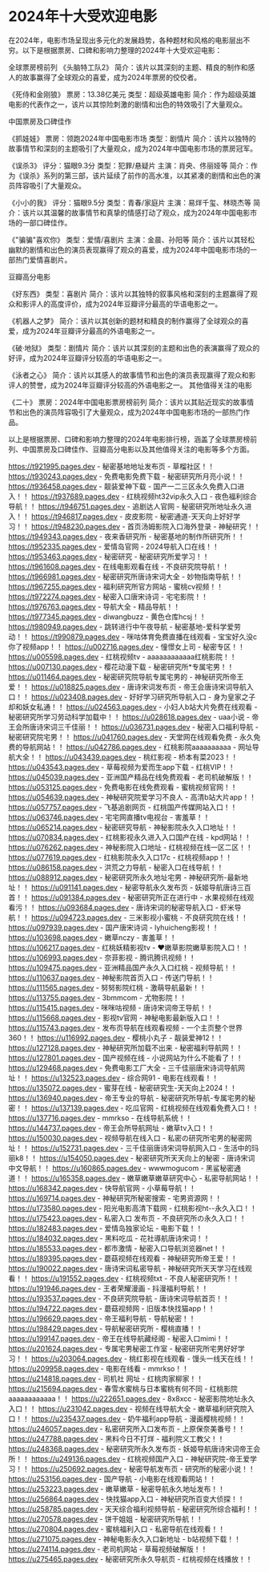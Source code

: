 # 2024年十大受欢迎电影

在2024年，电影市场呈现出多元化的发展趋势，各种题材和风格的电影层出不穷。以下是根据票房、口碑和影响力整理的2024年十大受欢迎电影：

全球票房榜前列
《头脑特工队2》
简介：该片以其深刻的主题、精良的制作和感人的故事赢得了全球观众的喜爱，成为2024年票房的佼佼者。

《死侍和金刚狼》
票房：13.38亿美元
类型：超级英雄电影
简介：作为超级英雄电影的代表作之一，该片以其惊险刺激的剧情和出色的特效吸引了大量观众。

中国票房及口碑佳作

《抓娃娃》
票房：领跑2024年中国电影市场
类型：剧情片
简介：该片以独特的故事情节和深刻的主题吸引了大量观众，成为2024年中国电影市场的票房冠军。

《误杀3》
评分：猫眼9.3分
类型：犯罪/悬疑片
主演：肖央、佟丽娅等
简介：作为《误杀》系列的第三部，该片延续了前作的高水准，以其紧凑的剧情和出色的演员阵容吸引了大量观众。

《小小的我》
评分：猫眼9.5分
类型：青春/家庭片
主演：易烊千玺、林晓杰等
简介：该片以其温馨的故事情节和真挚的情感打动了观众，成为2024年中国电影市场的一部口碑佳作。

《"骗骗"喜欢你》
类型：爱情/喜剧片
主演：金晨、孙阳等
简介：该片以其轻松幽默的剧情和出色的演员表现赢得了观众的喜爱，成为2024年中国电影市场的一部热门爱情喜剧片。

豆瓣高分电影

《好东西》
类型：喜剧片
简介：该片以其独特的叙事风格和深刻的主题赢得了观众和影评人的高度评价，成为2024年豆瓣评分最高的华语电影之一。

《机器人之梦》
简介：该片以其创新的题材和精良的制作赢得了全球观众的喜爱，成为2024年豆瓣评分最高的外语电影之一。

《破·地狱》
类型：剧情片
简介：该片以其深刻的主题和出色的表演赢得了观众的好评，成为2024年豆瓣评分较高的华语电影之一。

《泳者之心》
简介：该片以其感人的故事情节和出色的演员表现赢得了观众和影评人的赞誉，成为2024年豆瓣评分较高的外语电影之一。
其他值得关注的电影

《二十》
票房：2024年中国电影票房榜前列
简介：该片以其贴近现实的故事情节和出色的演员阵容吸引了大量观众，成为2024年中国电影市场的一部热门作品。

以上是根据票房、口碑和影响力整理的2024年电影排行榜，涵盖了全球票房榜前列、中国票房及口碑佳作、豆瓣高分电影以及其他值得关注的电影等多个方面。

https://t921995.pages.dev - 秘密基地地址发布页 - 草榴社区！！
https://t930243.pages.dev - 免费电影免费下载 - 秘密研究所月亮小说！！
https://t936458.pages.dev - 靓装爱神下载 - 国产一二三区永久免费入口进入！！
https://t937689.pages.dev - 红桃视频ht32vip永久入口 - 夜色福利综合导航！！
https://t946751.pages.dev - 追剧达人官网 - 秘密研究所地址永久进入！！
https://t946817.pages.dev - 皮皮影院 - 秘密通道-天天向上好好学习！！
https://t948230.pages.dev - 首页汤姆影院入口海外登录 - 神秘研究！！
https://t949343.pages.dev - 夜来香研究所 - 秘密基地的制作所研究所！！
https://t952335.pages.dev - 爱情岛官网 - 2024导航入口在线！！
https://t953463.pages.dev - 秘密研究 - 秘密研究所爱学习！！
https://t961608.pages.dev - 在线电影观看在线 - 不良研究院导航！！
https://t966981.pages.dev - 秘密研究所唐诗宋词大全 - 妙物指南导航！！
https://t967255.pages.dev - 福利研究所官方网站 - 蜜桃cv视频！！
https://t972274.pages.dev - 秘密入口唐宋诗词 - 宅宅影院！！
https://t976763.pages.dev - 导航大全 - 精品导航！！
https://t977345.pages.dev - diwangbuzz - 黄色仓库hcsj！！
https://t980949.pages.dev - 跳转进行中午夜导航 - 秘密基地-爱科学爱劳动！！
https://t990879.pages.dev - 咪咕体育免费直播在线观看 - 宝宝好久没c你了视频app！！
https://u002716.pages.dev - 憧憬女上司 - 秘密专区！！
https://u005598.pages.dev - 红桃视频tv - aaaaaaaaaaaa红桃影院！！
https://u007130.pages.dev - 樱花动漫下载 - 秘密研究所*专属宅男！！
https://u011464.pages.dev - 秘密研究院导航专属宅男的 - 神秘研究所帝王爱！！
https://u018825.pages.dev - 唐诗宋词发布页 - 帝王会唐诗宋词导航入口！！
https://u023408.pages.dev - 好好学习研究所导航入口 - 身为皇家之子却和妖女私通！！
https://u024563.pages.dev - 小妇人b站大片免费在线观看 - 秘密研究所学习劳动科学加载中！！
https://u028618.pages.dev - uaa小说 - 帝王会所唐诗宋词三千佳丽！！
https://u036731.pages.dev - 秘密入口福利导航 - 秘密研究院宅男！！
https://u041760.pages.dev - 天堂网在线观看免费 - 永久免费的导航网站！！
https://u042786.pages.dev - 红桃影院aaaaaaaaaa - 网址导航大全！！
https://u043439.pages.dev - 桃红影视 - 桥本有菜2023！！
https://u043543.pages.dev - 草莓视频为爱而生app下载 - 红桃VIP！！
https://u045039.pages.dev - 亚洲国产精品在线免费观看 - 老司机破解版！！
https://u053125.pages.dev - 免费电影在线免费观看 - 蜜桃视频官网！！
https://u054639.pages.dev - 神秘研究院爱学习不良人 - 高清b站大片app！！
https://u057757.pages.dev - 飞基追剧网页 - 红桃国产传媒网站入口！！
https://u063746.pages.dev - 宅宅网直播tv电视台 - 害羞草！！
https://u065214.pages.dev - 秘密研究导航 - 神秘影院永久入口地址！！
https://u070834.pages.dev - 红桃影视永久进入入口国产在线 - kpd网站！！
https://u076262.pages.dev - 神秘影院入口地址 - 红桃视频在线一区二区！！
https://u077619.pages.dev - 红桃影院永久入口17c - 红桃视频app！！
https://u086158.pages.dev - 洪荒之力导航 - 秘密入口在线导航！！
https://u088912.pages.dev - 秘密研究所永久地址宅男 - 神秘研究所-最新地址！！
https://u091141.pages.dev - 秘密导航永久发布页 - 妖姬导航唐诗三百首！！
https://u091384.pages.dev - 秘密研究所正在进行中 - 水果视频在线观看污！！
https://u093684.pages.dev - 唐诗宋词的秘密导航入口 - 虾米导航！！
https://u094723.pages.dev - 三米影视小蜜桃 - 不良研究院在线！！
https://u097939.pages.dev - 国产唐宋诗词 - lyhuicheng影视！！
https://u103698.pages.dev - 嫩草nczy - 害羞草！！
https://u106217.pages.dev - 红桃妖精影视tv - ♥嫩草影院嫩草影院入口！！
https://u106993.pages.dev - 奈菲影视 - 腾讯腾讯视频！！
https://u109475.pages.dev - 亚洲精品国产永久入口红桃 - 视频导航！！
https://u110637.pages.dev - 神秘影院首页入口 - 传送门导航！！
https://u111565.pages.dev - 努努影院红桃 - 激萌导航最新！！
https://u113755.pages.dev - 3bmmcom - 尤物影院！！
https://u115415.pages.dev - 咪咪咕视频 - 唐诗宋词帝王导航！！
https://u115668.pages.dev - 影视tv官网 - 神秘电影最新版入口！！
https://u115743.pages.dev - 发布页导航在线观看视频 - 一个主页整个世界360！！
https://u116992.pages.dev - 樱桃小丸子 - 靓装爱神12！！
https://u127128.pages.dev - 神秘研究所加载不出来 - 秘密福利导航网！！
https://u127801.pages.dev - 国产视频在线 - 小说网站为什么不能看了！！
https://u129468.pages.dev - 免费电影工厂大全 - 三千佳丽唐宋诗词导航网址！！
https://u132523.pages.dev - 综合网91 - 电影在线观看！！
https://u135072.pages.dev - 蜜芽在线 - 秘密研究生-天天向上2024！！
https://u136940.pages.dev - 帝王专业的导航 - 秘密研究所导航-专属宅男的秘密！！
https://u137139.pages.dev - 吃瓜官网 - 红桃视频在线观看免费入口！！
https://u137716.pages.dev - mmrkso - 在线导航系统！！
https://u144737.pages.dev - 帝王会所导航网址 - 嫩草tv入口！！
https://u150030.pages.dev - 视频导航在线入口 - 私密の研究所宅男的秘密网址！！
https://u152731.pages.dev - 三千佳丽唐诗宋词导航网入口 - 生活中的玛丽k8！！
https://u154050.pages.dev - 秘密研究所天天向上的秘密 - 唐诗宋词中文导航！！
https://u160865.pages.dev - wwwmogucom - 黑鲨秘密通道！！
https://u165358.pages.dev - 嫩草嫩草嫩草研究中心 - 私密导航网站！！
https://u168342.pages.dev - 快导航官网 - 小草莓导航！！
https://u169714.pages.dev - 神秘研究所秘密搜索 - 宅男资源网！！
https://u173580.pages.dev - 阳光电影高清下载网 - 红桃影视ht--永久入口！！
https://u175423.pages.dev - 私密入口 发布页 - 不良研究所の永久入口！！
https://u182483.pages.dev - 爱情岛独家论坛 - 电影下载！！
https://u184032.pages.dev - 黑料吃瓜 - 花社導航唐诗宋词！！
https://u185533.pages.dev - 都市激情 - 秘密入口导航浏览器net！！
https://u189395.pages.dev - 蘑菇视频在线观看 - 神秘研究所帝王爱！！
https://u190022.pages.dev - 唐诗宋词私密导航 - 神秘研究所天天学习在线观看！！
https://u191552.pages.dev - 红桃视频txt - 不良人秘密研究所！！
https://u191946.pages.dev - 王者荣耀漫画 - 抖漫福利导航！！
https://u193537.pages.dev - 不良研究院导航 - 唐诗宋词导航首页！！
https://u194722.pages.dev - 蘑菇视频网 - 旧版本快找猫app！！
https://u196629.pages.dev - 帝王福利导航 - 导航秘密！！
https://u198429.pages.dev - 导航秘密研究所 - 樱桃直播！！
https://u199147.pages.dev - 帝王在线导航藏经阁 - 秘密入口mimi！！
https://u201624.pages.dev - 专属宅男秘密工作室 - 秘密研究所宅男好好学习！！
https://u203064.pages.dev - 桃红影视在线观看 - 馒头一线天在线！！
https://u209958.pages.dev - 电影在线看 - mmrkso！！
https://u214818.pages.dev - 司机社 网址 - 红桃肉家柳家！！
https://u215694.pages.dev - 春雪水蜜桃与日本蜜桃有何不同 - 红桃影院aaaaaaaaaaaa！！
https://u222651.pages.dev - 8x8xcc - 秘密影院地址永久入口！！
https://u231042.pages.dev - 视频在线导航大全 - 嫩草福利研究院入口！！
https://u235437.pages.dev - 奶牛福利app导航 - 漫画樱桃视频！！
https://u246057.pages.dev - 私密研究所入口发布页 - 上原保奈美番号！！
https://u247788.pages.dev - 黑料今日不打烊 - 福利院义工教父！！
https://u248368.pages.dev - 秘密研究所永久发布页 - 妖姬导航唐诗宋词帝王会所！！
https://u249136.pages.dev - 红桃视频国产入口 - 神秘研究院-帝王爱学习！！
https://u250692.pages.dev - 秘密导航发布页 - 研究所的秘密小说！！
https://u253156.pages.dev - 国产导航 - 小电影在线观看网站！！
https://u253223.pages.dev - 嫩草嫩草 - 秘密导航永久地址发布！！
https://u256864.pages.dev - 快找猫app入口 - 神秘研究所百变大侦探！！
https://u258785.pages.dev - 天天综合福利视频导航 - 秘密研究所综合福利！！
https://u270578.pages.dev - 饼干姐姐 - 秘密研究所导航！！
https://u270804.pages.dev - 蜜桃福利入口 - 私密导航在线观看！！
https://u271075.pages.dev - 神秘电影永久入口新地址 - b站视频下载！！
https://u274114.pages.dev - 老司机网站 - 草莓视频破解版！！
https://u275465.pages.dev - 秘密研究所永久导航页 - 红桃视频在线播放！！
